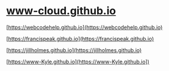 # www-cloud.github.io

[https://webcodehelp.github.io](https://webcodehelp.github.io)

[https://francispeak.github.io](https://francispeak.github.io)

[https://jillholmes.github.io](https://jillholmes.github.io)

[https://www-Kyle.github.io](https://www-Kyle.github.io])



